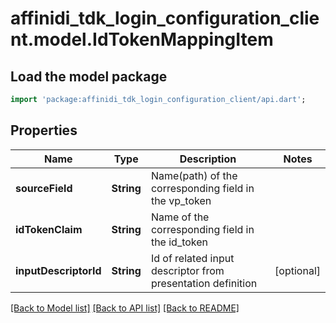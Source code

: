 # affinidi_tdk_login_configuration_client.model.IdTokenMappingItem

## Load the model package

```dart
import 'package:affinidi_tdk_login_configuration_client/api.dart';
```

## Properties

| Name                  | Type       | Description                                                 | Notes      |
| --------------------- | ---------- | ----------------------------------------------------------- | ---------- |
| **sourceField**       | **String** | Name(path) of the corresponding field in the vp_token       |
| **idTokenClaim**      | **String** | Name of the corresponding field in the id_token             |
| **inputDescriptorId** | **String** | Id of related input descriptor from presentation definition | [optional] |

[[Back to Model list]](../README.md#documentation-for-models) [[Back to API list]](../README.md#documentation-for-api-endpoints) [[Back to README]](../README.md)
